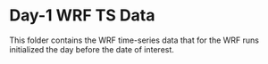 # Day-1 WRF TS Data

This folder contains the WRF time-series data that for the WRF runs initialized the day before the date of interest.
